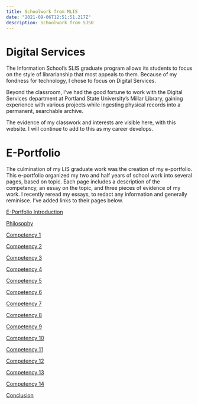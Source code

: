 ```yaml
---
title: Schoolwork from MLIS
date: "2021-09-06T12:51:51.217Z"
description: Schoolwork from SJSU
---
```


# Digital Services



The Information School’s SLIS graduate program allows its students to focus on the style of librarianship that most appeals to them. Because of my fondness for technology, I chose to focus on Digital Services.




Beyond the classroom, I’ve had the good fortune to work with the Digital Services department at Portland State University’s Millar Library, gaining experience with various projects while ingesting physical records into a permanent, searchable archive.




The evidence of my classwork and interests are visible here, with this website. I will continue to add to this as my career develops.


# E-Portfolio



The culmination of my LIS graduate work was the creation of my e-portfolio. This e-portfolio organized my two and half years of school work into several pages, based on topic. Each page includes a description of the competency, an essay on the topic, and three pieces of evidence of my work. I recently reread my essays, to redact any information and generally reminisce. I’ve added links to their pages below.

[E-Portfolio Introduction](schoolwork/introduction.md)

[Philosophy](philosophy.md)

[Competency 1](competency-01.md)

[Competency 2](competency-02.md)

[Competency 3](competency-03.md)

[Competency 4](competency-04.md)

[Competency 5](competency-05.md)

[Competency 6](competency-06.md)

[Competency 7](competency-07.md)

[Competency 8](competency-08.md)

[Competency 9](competency-09.md)

[Competency 10](competency-10.md)

[Competency 11](competency-11.md)

[Competency 12](competency-12.md)

[Competency 13](competency-13.md)

[Competency 14](competency-14.md)

[Conclusion](conclusion.md)
